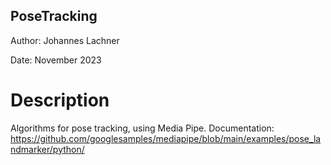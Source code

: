 ## PoseTracking

Author: Johannes Lachner

Date: November 2023

# Description
Algorithms for pose tracking, using Media Pipe.
Documentation: https://github.com/googlesamples/mediapipe/blob/main/examples/pose_landmarker/python/

